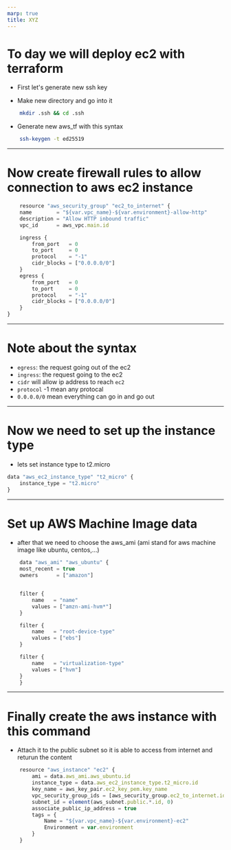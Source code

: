 ```yaml
---
marp: true
title: XYZ
---
```


# To day we will deploy ec2 with terraform

- First let's generate new ssh key

* Make new directory and go into it

```sh
    mkdir .ssh && cd .ssh
```

- Generate new aws_tf with this syntax

```sh
    ssh-keygen -t ed25519
```

---

# Now create firewall rules to allow connection to aws ec2 instance

```ts
    resource "aws_security_group" "ec2_to_internet" {
    name        = "${var.vpc_name}-${var.environment}-allow-http"
    description = "Allow HTTP inbound traffic"
    vpc_id      = aws_vpc.main.id

    ingress {
        from_port   = 0
        to_port     = 0
        protocol    = "-1"
        cidr_blocks = ["0.0.0.0/0"]
    }
    egress {
        from_port   = 0
        to_port     = 0
        protocol    = "-1"
        cidr_blocks = ["0.0.0.0/0"]
    }
}
```

---

# Note about the syntax

- `egress`: the request going out of the ec2
- `ingress`: the request going to the ec2
- `cidr` will allow ip address to reach `ec2`
- `protocol` -1 mean any protocal
- `0.0.0.0/0` mean everything can go in and go out

---

# Now we need to set up the instance type

- lets set instance type to t2.micro

```ts
data "aws_ec2_instance_type" "t2_micro" {
    instance_type = "t2.micro"
}
```

---

# Set up AWS Machine Image data

- after that we need to choose the aws_ami (ami stand for aws machine image like ubuntu, centos,...)

```ts
    data "aws_ami" "aws_ubuntu" {
    most_recent = true
    owners      = ["amazon"]


    filter {
        name   = "name"
        values = ["amzn-ami-hvm*"]
    }

    filter {
        name   = "root-device-type"
        values = ["ebs"]
    }

    filter {
        name   = "virtualization-type"
        values = ["hvm"]
    }
    }
```

---

# Finally create the aws instance with this command

- Attach it to the public subnet so it is able to access from internet and returun the content

```ts
    resource "aws_instance" "ec2" {
        ami = data.aws_ami.aws_ubuntu.id
        instance_type = data.aws_ec2_instance_type.t2_micro.id
        key_name = aws_key_pair.ec2_key_pem.key_name
        vpc_security_group_ids = [aws_security_group.ec2_to_internet.id]
        subnet_id = element(aws_subnet.public.*.id, 0)
        associate_public_ip_address = true
        tags = {
            Name = "${var.vpc_name}-${var.environment}-ec2"
            Environment = var.environment
        }
    }
```
